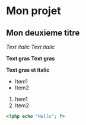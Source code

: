 # Mon projet
## Mon deuxieme titre
*Text italic*
_Text italic_

**Text gras**
__Text gras__

__**Text gras et italic**__
* Item1
* Item2

1. Item1
1. Item2
```php
<?php echo "Hello"; ?>
```
